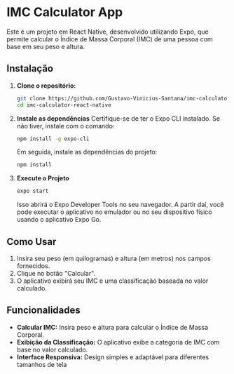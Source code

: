 # IMC Calculator App
Este é um projeto em React Native, desenvolvido utilizando Expo, que permite calcular o Índice de Massa Corporal (IMC) de uma pessoa com base em seu peso e altura.

## Instalação

1. **Clone o repositório:**
   ```bash
   git clone https://github.com/Gustavo-Vinicius-Santana/imc-calculator-react-native
   cd imc-calculator-react-native
   ```

2. **Instale as dependências**
     Certifique-se de ter o Expo CLI instalado. Se não tiver, instale com o comando:

     ```bash
     npm install -g expo-cli
     ```
     Em seguida, instale as dependências do projeto:
     ```bash
     npm install
     ```

3. **Execute o Projeto**
     ```bash
     expo start
     ```
     Isso abrirá o Expo Developer Tools no seu navegador. A partir daí, você pode executar o aplicativo no emulador ou no seu dispositivo físico usando o aplicativo Expo Go.

## Como Usar
1. Insira seu peso (em quilogramas) e altura (em metros) nos campos fornecidos.
2. Clique no botão "Calcular".
3. O aplicativo exibirá seu IMC e uma classificação baseada no valor calculado.

## Funcionalidades
- **Calcular IMC:** Insira peso e altura para calcular o Índice de Massa Corporal.
- **Exibição da Classificação:** O aplicativo exibe a categoria de IMC com base no valor calculado.
- **Interface Responsiva:** Design simples e adaptável para diferentes tamanhos de tela 

